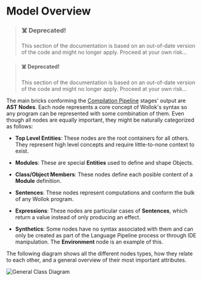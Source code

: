 # Model Overview

> ### ☠️ Deprecated!
> This section of the documentation is based on an out-of-date version of the code and might no longer apply. Proceed at your own risk...

> #### ☠️ Deprecated!
> This section of the documentation is based on an out-of-date version of the code and might no longer apply. Proceed at your own risk...


The main bricks conforming the [Compilation Pipeline](Compilation-Pipeline) stages' output are **AST Nodes**. Each node represents a core concept of Wollok's syntax so any program can be represented with some combination of them. Even though all nodes are equally important, they might be naturally categorized as follows:

- **Top Level Entities**: These nodes are the root containers for all others. They represent high level concepts and require little-to-none context to exist.

- **Modules**: These are special **Entities** used to define and shape Objects.

- **Class/Object Members**: These nodes define each posible content of a **Module** definition.

- **Sentences**: These nodes represent computations and conform the bulk of any Wollok program.

- **Expressions**: These nodes are particular cases of **Sentences**, which return a value instead of only producing an effect.

- **Synthetics**: Some nodes have no syntax associated with them and can only be created as part of the Language Pipeline process or through IDE manipulation. The **Environment** node is an example of this.

The following diagram shows all the different nodes types, how they relate to each other, and a general overview of their most important attributes.

![General Class Diagram](https://drive.google.com/uc?authuser=0&id=1pYLoOemQYWZye-rV0k-UK5TW10aX-o2Z&export=download)
